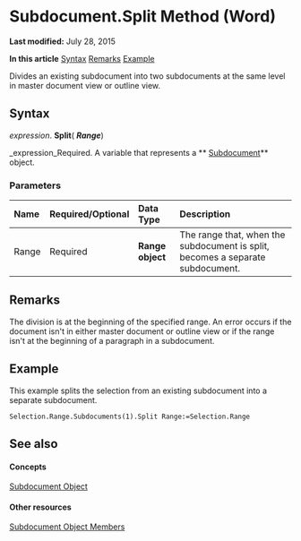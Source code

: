 
# Subdocument.Split Method (Word)

 **Last modified:** July 28, 2015

 **In this article**
 [Syntax](#sectionSection0)
 [Remarks](#sectionSection1)
 [Example](#sectionSection2)


Divides an existing subdocument into two subdocuments at the same level in master document view or outline view.


## Syntax
<a name="sectionSection0"> </a>

 _expression_. **Split**( **_Range_**)

 _expression_Required. A variable that represents a  ** [Subdocument](ed966369-34f6-ef0c-d6d6-4c86baff4793.md)** object.


### Parameters



|**Name**|**Required/Optional**|**Data Type**|**Description**|
|:-----|:-----|:-----|:-----|
|Range|Required| **Range object**|The range that, when the subdocument is split, becomes a separate subdocument.|

## Remarks
<a name="sectionSection1"> </a>

The division is at the beginning of the specified range. An error occurs if the document isn't in either master document or outline view or if the range isn't at the beginning of a paragraph in a subdocument.


## Example
<a name="sectionSection2"> </a>

This example splits the selection from an existing subdocument into a separate subdocument.


```
Selection.Range.Subdocuments(1).Split Range:=Selection.Range
```


## See also
<a name="sectionSection2"> </a>


#### Concepts


 [Subdocument Object](ed966369-34f6-ef0c-d6d6-4c86baff4793.md)
#### Other resources


 [Subdocument Object Members](7f30e191-8a01-2565-3a9b-2139733e2f82.md)
